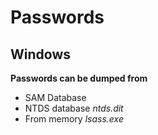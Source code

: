 # Passwords

## Windows
**Passwords can be dumped from**
- SAM Database
- NTDS database _ntds.dit_
- From memory _lsass.exe_
